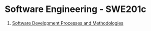 # Software Engineering - SWE201c

1. [Software Development Processes and Methodologies](https://github.com/Thieu-Van-Hieu/SWE201c/blob/eea3a44ff7f689c59ecea4980748e835a4efad0d/Software%20Development%20Processes%20and%20Methodologies.md)
